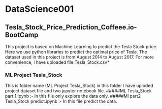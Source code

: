 # DataScience001
## Tesla_Stock_Price_Prediction_Coffeee.io-BootCamp
This project is based on Machine Learning to predict the Tesla Stock price. Here we use python libraries to predict the optimal price of Tesla.
The dataset used in this project is from August 2014 to August 2017. For more convenience, I have uploaded file Tesla_Stock.csv*
### ML Project Tesla_Stock
This is folder name (ML Project Tesla_Stock) in this folder I have uploded project dataset file and two jupyter notebook file.
#####ML Tesla_Stock part 1.ipynb :- In this file only explore the data only.
#####Ml part2 Tesla_Stock predict.ipynb :- In this file predict the data.
